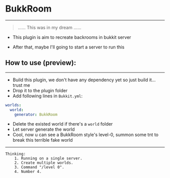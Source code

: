 # BukkRoom
___

> ...... This was in my dream ......

- This plugin is aim to recreate backrooms in bukkit server

- After that, maybe I'll going to start a server to run this

## How to use (preview):
___
- Build this plugin, we don't have any dependency yet so just build it... trust me
- Drop it to the plugin folder
- Add following lines in `Bukkit.yml`:
```yaml
worlds:
  world:
    generator: BukkRoom
```
- Delete the existed world if there's a `world` folder
- Let server generate the world
- Cool, now u can see a BukkRoom style's level-0, summon some tnt to break this terrible fake world

___

```
Thinking:
    1. Running on a single server.
    2. Create multiple worlds.
    3. Command "/level 0".
    4. Number 4.
```
